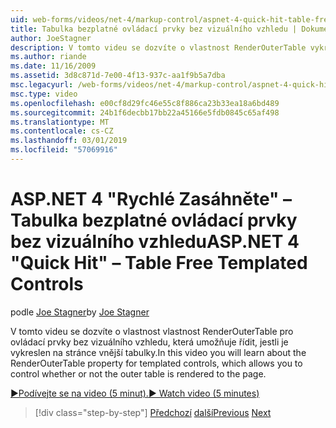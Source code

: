 ```yaml
---
uid: web-forms/videos/net-4/markup-control/aspnet-4-quick-hit-table-free-templated-controls
title: Tabulka bezplatné ovládací prvky bez vizuálního vzhledu | Dokumentace Microsoftu
author: JoeStagner
description: V tomto videu se dozvíte o vlastnost RenderOuterTable vykreslení vlastnost pro ovládací prvky bez vizuálního vzhledu, která umožňuje řídit, zda je vnější tabulky...
ms.author: riande
ms.date: 11/16/2009
ms.assetid: 3d8c871d-7e00-4f13-937c-aa1f9b5a7dba
msc.legacyurl: /web-forms/videos/net-4/markup-control/aspnet-4-quick-hit-table-free-templated-controls
msc.type: video
ms.openlocfilehash: e00cf8d29fc46e55c8f886ca23b33ea18a6bd489
ms.sourcegitcommit: 24b1f6decbb17bb22a45166e5fdb0845c65af498
ms.translationtype: MT
ms.contentlocale: cs-CZ
ms.lasthandoff: 03/01/2019
ms.locfileid: "57069916"
---
```

<a name="aspnet-4-quick-hit--table-free-templated-controls"></a><span data-ttu-id="bd904-103">ASP.NET 4 "Rychlé Zasáhněte" – Tabulka bezplatné ovládací prvky bez vizuálního vzhledu</span><span class="sxs-lookup"><span data-stu-id="bd904-103">ASP.NET 4 "Quick Hit" – Table Free Templated Controls</span></span>
====================
<span data-ttu-id="bd904-104">podle [Joe Stagner](https://github.com/JoeStagner)</span><span class="sxs-lookup"><span data-stu-id="bd904-104">by [Joe Stagner](https://github.com/JoeStagner)</span></span>

<span data-ttu-id="bd904-105">V tomto videu se dozvíte o vlastnost vlastnost RenderOuterTable pro ovládací prvky bez vizuálního vzhledu, která umožňuje řídit, jestli je vykreslen na stránce vnější tabulky.</span><span class="sxs-lookup"><span data-stu-id="bd904-105">In this video you will learn about the RenderOuterTable property for templated controls, which allows you to control whether or not the outer table is rendered to the page.</span></span> 

[<span data-ttu-id="bd904-106">&#9654;Podívejte se na video (5 minut).</span><span class="sxs-lookup"><span data-stu-id="bd904-106">&#9654; Watch video (5 minutes)</span></span>](https://channel9.msdn.com/Blogs/ASP-NET-Site-Videos/aspnet-4-quick-hit-table-free-templated-controls)

> [!div class="step-by-step"]
> <span data-ttu-id="bd904-107">[Předchozí](aspnet-4-quick-hit-new-rendering-option-for-check-box-lists-and-radio-button-lists.md)
> [další](aspnet-4-quick-hit-tableless-menu-control.md)</span><span class="sxs-lookup"><span data-stu-id="bd904-107">[Previous](aspnet-4-quick-hit-new-rendering-option-for-check-box-lists-and-radio-button-lists.md)
[Next](aspnet-4-quick-hit-tableless-menu-control.md)</span></span>
